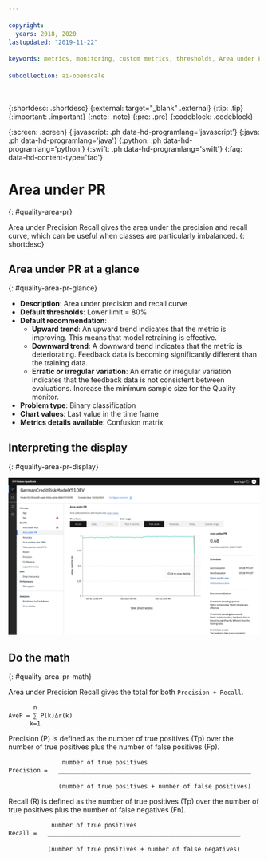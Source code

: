 ```yaml
---

copyright:
  years: 2018, 2020
lastupdated: "2019-11-22"

keywords: metrics, monitoring, custom metrics, thresholds, Area under PR, score, schedule, recommendation

subcollection: ai-openscale

---
```


{:shortdesc: .shortdesc}
{:external: target="_blank" .external}
{:tip: .tip}
{:important: .important}
{:note: .note}
{:pre: .pre}
{:codeblock: .codeblock}

{:screen: .screen}
{:javascript: .ph data-hd-programlang='javascript'}
{:java: .ph data-hd-programlang='java'}
{:python: .ph data-hd-programlang='python'}
{:swift: .ph data-hd-programlang='swift'}
{:faq: data-hd-content-type='faq'}

# Area under PR
{: #quality-area-pr}

Area under Precision Recall gives the area under the precision and recall curve, which can be useful when classes are particularly imbalanced.
{: shortdesc}

## Area under PR at a glance
{: #quality-area-pr-glance}

- **Description**: Area under precision and recall curve
- **Default thresholds**: Lower limit = 80%
- **Default recommendation**:
   - **Upward trend**: An upward trend indicates that the metric is improving. This means that model retraining is effective.
   - **Downward trend**: A downward trend indicates that the metric is deteriorating. Feedback data is becoming significantly different than the training data.
   - **Erratic or irregular variation**: An erratic or irregular variation indicates that the feedback data is not consistent between evaluations. Increase the minimum sample size for the Quality monitor.
- **Problem type**: Binary classification
- **Chart values**: Last value in the time frame
- **Metrics details available**: Confusion matrix

## Interpreting the display
{: #quality-area-pr-display}

![Area under PR is shown with metric trending downward](images/wos-quality-area-under-pr.png)



## Do the math
{: #quality-area-pr-math}

Area under Precision Recall gives the total for both `Precision + Recall`.

```
       n
AveP = ∑ P(k)∆r(k)
      k=1
```

Precision (P) is defined as the number of true positives (Tp) over the number of true positives plus the number of false positives (Fp).

```
               number of true positives
Precision =   ______________________________________________________

              (number of true positives + number of false positives)
```

Recall (R) is defined as the number of true positives (Tp) over the number of true positives plus the number of false negatives (Fn).

```
            number of true positives
Recall =   ______________________________________________________

           (number of true positives + number of false negatives)
```
